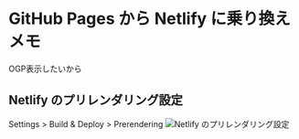 # GitHub Pages から Netlify に乗り換え　メモ
OGP表示したいから

## Netlify のプリレンダリング設定
Settings > Build & Deploy > Prerendering
![Netlify のプリレンダリング設定](/assets/img/2021/04/21/1.png "Netlify のプリレンダリング設定")
